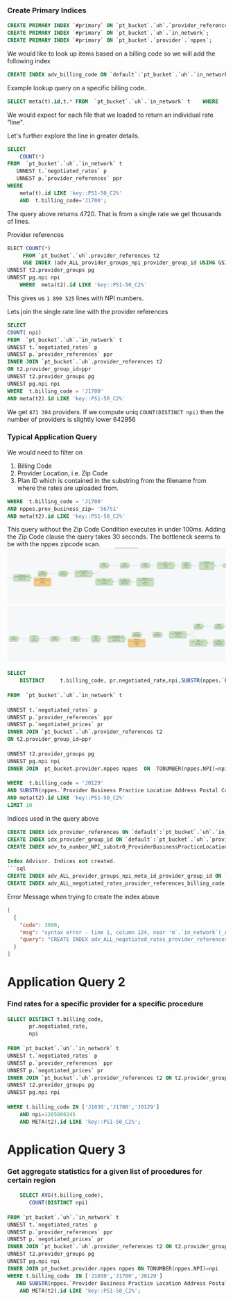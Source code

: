 ### Create Primary Indices
```sql
CREATE PRIMARY INDEX `#primary` ON `pt_bucket`.`uh`.`provider_references`;
CREATE PRIMARY INDEX `#primary` ON `pt_bucket`.`uh`.`in_network`;
CREATE PRIMARY INDEX `#primary` ON `pt_bucket`.`provider`.`nppes`;
```

We would like to look up items based on a billing code so we will add the following index
```sql
CREATE INDEX adv_billing_code ON `default`:`pt_bucket`.`uh`.`in_network`(`billing_code`)
```

 Example lookup query on a specific billing code. 
```sql
SELECT meta(t).id,t.* FROM  `pt_bucket`.`uh`.`in_network` t    WHERE   t.billing_code='J1700';
```
We would expect for each file that we loaded to return an individual rate "line".

Let's further explore the line in greater details.

```sql
SELECT
    COUNT(*)
FROM  `pt_bucket`.`uh`.`in_network` t
   UNNEST t.`negotiated_rates` p
   UNNEST p.`provider_references` ppr
WHERE
    meta(t).id LIKE 'key::PS1-50_C2%'
    AND  t.billing_code='J1700';

```
The query above returns 4720. That is from a single rate we get thousands of lines.

Provider references
```sql
ELECT COUNT(*)
     FROM `pt_bucket`.`uh`.provider_references t2
     USE INDEX (adv_ALL_provider_groups_npi_provider_group_id USING GSI)
UNNEST t2.provider_groups pg
UNNEST pg.npi npi
    WHERE  meta(t2).id LIKE 'key::PS1-50_C2%'
```
This gives us `1 890 525` lines with NPI numbers.


Lets join the single rate line with the provider references 
```sql
SELECT
COUNT( npi)
FROM  `pt_bucket`.`uh`.`in_network` t
UNNEST t.`negotiated_rates` p
UNNEST p.`provider_references` ppr
INNER JOIN `pt_bucket`.`uh`.provider_references t2
ON t2.provider_group_id=ppr
UNNEST t2.provider_groups pg
UNNEST pg.npi npi
WHERE  t.billing_code = 'J1700'
AND meta(t2).id LIKE 'key::PS1-50_C2%'
```
We get `871 304` providers. If we compute uniq `COUNT(DISTINCT npi)` then the number of providers is slightly lower 642956


### Typical Application Query

We would need to filter on
1. Billing Code
2. Provider Location, i.e. Zip Code
3. Plan ID which is contained in the substring from the filename from where the rates are uploaded from.
```sql
WHERE  t.billing_code = 'J1700'
AND nppes.prov_business_zip= '56751'
AND meta(t2).id LIKE 'key::PS1-50_C2%'
```
This query without the Zip Code Condition executes in under 100ms.
Adding the Zip Code clause the query takes 30 seconds.
The bottleneck seems to be with the nppes zipcode scan. 
![cb_plan_nppes_scan_01.png](img%2Fcb_plan_nppes_scan_01.png)
![cb_plan_nppes_scan_02.png](img%2Fcb_plan_nppes_scan_02.png)
```sql
SELECT
    DISTINCT     t.billing_code, pr.negotiated_rate,npi,SUBSTR(nppes.`Provider Business Practice Location Address Postal Code`,0,5)

FROM  `pt_bucket`.`uh`.`in_network` t

UNNEST t.`negotiated_rates` p
UNNEST p.`provider_references` ppr
UNNEST p.`negotiated_prices` pr
INNER JOIN `pt_bucket`.`uh`.provider_references t2
ON t2.provider_group_id=ppr

UNNEST t2.provider_groups pg
UNNEST pg.npi npi
INNER JOIN  pt_bucket.provider.nppes nppes  ON  TONUMBER(nppes.NPI)=npi

WHERE  t.billing_code = 'J0129'
AND SUBSTR(nppes.`Provider Business Practice Location Address Postal Code`,0,5)='01810'
AND meta(t2).id LIKE 'key::PS1-50_C2%'
LIMIT 10
```

Indices used in the query above
```sql
CREATE INDEX idx_provider_references ON `default`:`pt_bucket`.`uh`.`in_network`(`billing_code`,(distinct (array (distinct (array `y` for `y` in (`x`.`provider_references`) end)) for `x` in `negotiated_rates` end))) PARTITION BY HASH(`billing_code`)
CREATE INDEX idx_provider_group_id ON `default`:`pt_bucket`.`uh`.`provider_references`(`provider_group_id`)
CREATE INDEX adv_to_number_NPI_substr0_ProviderBusinessPracticeLocationAddressPostalCode05 ON `default`:`pt_bucket`.`provider`.`nppes`(to_number(`NPI`),substr0(`Provider Business Practice Location Address Postal Code`, 0, 5))```

Index Advisor. Indices not created.
```sql
CREATE INDEX adv_ALL_provider_groups_npi_meta_id_provider_group_id ON `default`:`pt_bucket`.`uh`.`provider_references`(_ALL ARRAY (ALL ARRAY `npi` FOR npi IN `pg`.`npi` END) FOR pg IN `provider_groups` END,meta().`id`,`provider_group_id`)
CREATE INDEX adv_ALL_negotiated_rates_provider_references_billing_code ON `default`:`pt_bucket`.`uh`.`in_network`(_ALL ARRAY (ALL ARRAY `ppr` FOR ppr IN `p`.`provider_references` END) FOR p IN `negotiated_rates` END,`billing_code`)
```
Error Message when trying to create the index above
```json
[
  {
    "code": 3000,
    "msg": "syntax error - line 1, column 124, near 'm`.`in_network`(_ALL', at: ARRAY (reserved word)",
    "query": "CREATE INDEX adv_ALL_negotiated_rates_provider_references_billing_code ON `default`:`pt_bucket`.`anthem`.`in_network`(_ALL ARRAY (ALL ARRAY `ppr` FOR ppr IN `p`.`provider_references` END) FOR p IN `negotiated_rates` END,`billing_code`)"
  }
]
```

#  Application Query 2
### Find rates for a specific provider for a specific procedure

```sql 
SELECT DISTINCT t.billing_code,
       pr.negotiated_rate,
       npi

FROM `pt_bucket`.`uh`.`in_network` t
UNNEST t.`negotiated_rates` p
UNNEST p.`provider_references` ppr
UNNEST p.`negotiated_prices` pr
INNER JOIN `pt_bucket`.`uh`.provider_references t2 ON t2.provider_group_id=ppr
UNNEST t2.provider_groups pg
UNNEST pg.npi npi

WHERE t.billing_code IN ['J1030','J1700','J0129']
    AND npi=1265066245
    AND META(t2).id LIKE 'key::PS1-50_C2%';
``` 

#  Application Query 3
### Get aggregate statistics for a given list of procedures for certain region

```sql
    SELECT AVG(t.billing_code),
       COUNT(DISTINCT npi)

FROM `pt_bucket`.`uh`.`in_network` t
UNNEST t.`negotiated_rates` p
UNNEST p.`provider_references` ppr
UNNEST p.`negotiated_prices` pr
INNER JOIN `pt_bucket`.`uh`.provider_references t2 ON t2.provider_group_id=ppr
UNNEST t2.provider_groups pg
UNNEST pg.npi npi
INNER JOIN pt_bucket.provider.nppes nppes ON TONUMBER(nppes.NPI)=npi
WHERE t.billing_code  IN ['J1030','J1700','J0129']
   AND SUBSTR(nppes.`Provider Business Practice Location Address Postal Code`,0,5)='56751'
    AND META(t2).id LIKE 'key::PS1-50_C2%';
```
